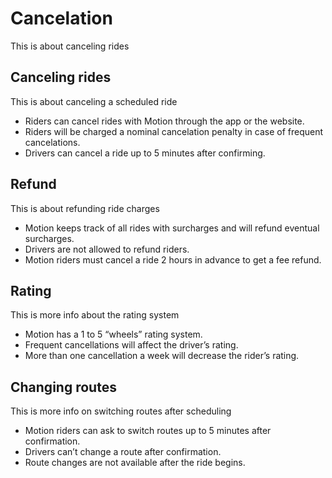 # Cancelation

This is about canceling rides

## Canceling rides

This is about canceling a scheduled ride

- Riders can cancel rides with Motion through the app or the website.
- Riders will be charged a nominal cancelation penalty in case of frequent cancelations.
- Drivers can cancel a ride up to 5 minutes after confirming.

## Refund

This is about refunding ride charges

- Motion keeps track of all rides with surcharges and will refund eventual surcharges.
- Drivers are not allowed to refund riders.
- Motion riders must cancel a ride 2 hours in advance to get a fee refund.

## Rating

This is more info about the rating system

- Motion has a 1 to 5 “wheels” rating system.
- Frequent cancellations will affect the driver’s rating.
- More than one cancellation a week will decrease the rider’s rating.

## Changing routes

This is more info on switching routes after scheduling

- Motion riders can ask to switch routes up to 5 minutes after confirmation.
- Drivers can’t change a route after confirmation.
- Route changes are not available after the ride begins.
